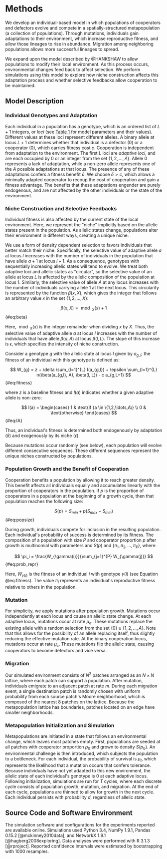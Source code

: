 # Methods

We develop an individual-based model in which populations of cooperators and defectors evolve and compete in a spatially-structured metapopulation (a collection of populations).
Through mutations, individuals gain adaptations to their environment, which increase reproductive fitness, and allow those lineages to rise in abundance.
Migration among neighboring populations allows more successful lineages to spread.

We expand upon the model described by @HANKSHAW to allow populations to modify their local environment.
As this process occurs, environmental changes feed back to affect selection.
We perform simulations using this model to explore how niche construction affects this adaptation process and whether selective feedbacks allow cooperation to be maintained.


## Model Description

### Individual Genotypes and Adaptation

Each individual in a population has a genotype, which is an ordered list of $L+1$ integers, or *loci* (see [Table 1](#tables) for model parameters and their values).
Different values at these loci represent different alleles.
A binary allele at locus $L+1$ determines whether that individual is a defector ($0$) or a cooperator ($0$), which carries fitness cost $c$.
Cooperation is independent from adaptation to the environment.
The first $L$ loci are *adaptive loci*, and are each occupied by $0$ or an integer from the set $\{1, 2, \ldots, A\}$.
Allele $0$ represents a lack of adaptation, while a non-zero allele represents one of the $A$ possible adaptations at that locus.
The presence of any of these adaptations confers a fitness benefit $\delta$.
We choose $\delta > c$, which allows a minimally adapted cooperator to recoup the cost of cooperation and gain a fitness advantage.
The benefits that these adaptations engender are purely endogenous, and are not affected by the other individuals or the state of the environment.


### Niche Construction and Selective Feedbacks

Individual fitness is also affected by the current state of the local environment.
Here, we represent the "niche" implicitly based on the allelic states present in the population.
As allelic states change, populations alter their environment in different ways, creating a unique niche.

We use a form of density dependent selection to favors individuals that better match their niche.
Specifically, the selective value of adaptive allele $a$ at locus $l$ increases with the number of individuals in the population that have allele $a+1$ at locus $l+1$.
As a consequence, genotypes with sequentially increasing allelic states will tend to evolve.
We treat both adaptive loci and allelic states as "circular", so the selective value of an allele at locus $L$ is affected by the allelic composition of the population at locus 1.
Similarly, the selective value of allele $A$ at any locus increases with the number of individuals carrying allele $1$ at the next locus.
This circularity is represented by the function $\beta(x,X)$, which gives the integer that follows an arbitrary value $x$ in the set $\{1, 2, \ldots, X\}$:

$$ \beta(x, X) = \bmod_{X}(x) + 1 $$ {#eq:beta}

Here, $\bmod_{X}(x)$ is the integer remainder when dividing $x$ by $X$.
Thus, the selective value of adaptive allele $a$ at locus $l$ increases with the number of individuals that have allele $\beta(a,A)$ at locus $\beta(l, L)$.
The slope of this increase is $\epsilon$, which specifies the intensity of niche construction.

Consider a genotype $g$ with the allelic state at locus $l$ given by $a_{g,l}$; the fitness of an individual with this genotype is defined as:

$$ W_{g} = z + \delta \sum_{l=1}^{L} I(a_{g,l}) + \epsilon \sum_{l=1}^{L} n(\beta(a_{g,l}, A), \beta(l, L)) - c a_{g,L+1} $$ {#eq:fitness}

where $z$ is a baseline fitness and $I(a)$ indicates whether a given adaptive allele is non-zero:

$$
I(a) =
\begin{cases}
    1 & \text{if }a \in \{1,2,\ldots,A\} \\
    0 & \text{otherwise}
\end{cases}
$$ {#eq:IA}

Thus, an individual's fitness is determined both endogenously by adaptation ($\delta$) and exogenously by its niche ($\epsilon$).

Because mutations occur randomly (see below), each population will evolve different consecutive sequences.
These different sequences represent the unique niches constructed by populations.


### Population Growth and the Benefit of Cooperation

Cooperation benefits a population by allowing it to reach greater density.
This benefit affects all individuals equally and accumulates linearly with the proportion of cooperators in the population.
If $p$ is the proportion of cooperators in a population at the beginning of a growth cycle, then that population reaches the following size:

$$ S(p) = S_{min} + p (S_{max} - S_{min}) $$ {#eq:popsize}

During growth, individuals compete for inclusion in the resulting population.
Each individual's probability of success is determined by its fitness.
The composition of a population with size $P$ and cooperator proportion $p$ after growth is multinomial with parameters and $S(p)$ and $\{\pi_1, \pi_2, \ldots, \pi_{P}\}$, where:

$$ \pi_i = \frac{W_{\gamma(i)}}{\sum_{j=1}^{P} W_{\gamma(j)}} $$ {#eq:prob_repr}

Here, $W_{\gamma(i)}$ is the fitness of an individual $i$ with genotype $\gamma(i)$ (see Equation @eq:fitness).
The value $\pi_{i}$ represents an individual's reproductive fitness relative to others in the population.


### Mutation

For simplicity, we apply mutations after population growth.
Mutations occur independently at each locus and cause an allelic state change.
At each adaptive locus, mutations occur at rate $\mu_{a}$.
These mutations replace the existing allele with a random selection from the set $\{0\} \cup \{1, 2, \ldots, A\}$.
Note that this allows for the possibility of an allele replacing itself, thus slightly reducing the effective mutation rate.
At the binary cooperation locus, mutations occur at rate $\mu_{c}$.
These mutations flip the allelic state, causing cooperators to become defectors and vice versa.


### Migration

Our simulated environment consists of $N^2$ patches arranged as an $N \times N$ lattice, where each patch can support a population.
After mutation, individuals emigrate to an adjacent patch at rate $m$.
During each migration event, a single destination patch is randomly chosen with uniform probability from each source patch's Moore neighborhood, which is composed of the nearest 8 patches on the lattice.
Because the metapopulation lattice has boundaries, patches located on an edge have smaller neighborhoods.


### Metapopulation Initialization and Simulation

Metapopulations are initiated in a state that follows an environmental change, which leaves most patches empty.
First, populations are seeded at all patches with cooperator proportion $p_{0}$ and grown to density $S(p_{0})$.
An environmental challenge is then introduced, which subjects the population to a bottleneck.
For each individual, the probability of survival is $\mu_{t}$, which represents the likelihood that a mutation occurs that confers tolerance.
Because individuals have not yet adapted to this new environment, the allelic state of each individual's genotype is $0$ at each adaptive locus.
Following initialization, simulations are run for $T$ cycles, where each discrete cycle consists of population growth, mutation, and migration.
At the end of each cycle, populations are thinned to allow for growth in the next cycle.
Each individual persists with probability $d$, regardless of allelic state.


## Source Code and Software Environment

The simulation software and configurations for the experiments reported are available online.
Simulations used Python 3.4, NumPy 1.9.1, Pandas 0.15.2 [@mckinney2010data], and NetworkX 1.9.1 [@hagberg2008exploring].
Data analyses were performed with R 3.1.3 [@rproject].
Reported confidence intervals were estimated by bootstrapping with 1000 resamples.

